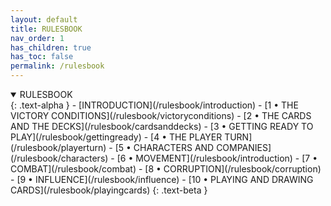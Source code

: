 ```yaml
---
layout: default
title: RULESBOOK
nav_order: 1
has_children: true
has_toc: false
permalink: /rulesbook
---
```


<details open markdown="block">
  <summary>
   RULESBOOK
  </summary>
  {: .text-alpha }
 - [INTRODUCTION](/rulesbook/introduction)
 - [1 • THE VICTORY CONDITIONS](/rulesbook/victoryconditions)
 - [2 • THE CARDS AND THE DECKS](/rulesbook/cardsanddecks)
 - [3 • GETTING READY TO PLAY](/rulesbook/gettingready)
 - [4 • THE PLAYER TURN](/rulesbook/playerturn)
 - [5 • CHARACTERS AND COMPANIES](/rulesbook/characters)
 - [6 • MOVEMENT](/rulesbook/introduction)
 - [7 • COMBAT](/rulesbook/combat)
 - [8 • CORRUPTION](/rulesbook/corruption)
 - [9 • INFLUENCE](/rulesbook/influence)
 - [10 • PLAYING AND DRAWING CARDS](/rulesbook/playingcards)
 {: .text-beta }
</details>
